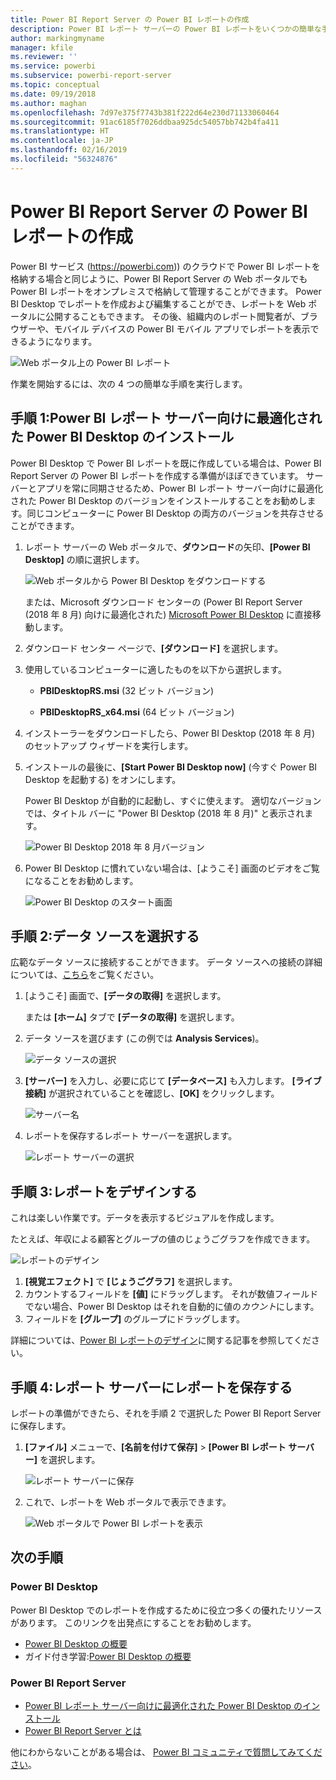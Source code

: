 ```yaml
---
title: Power BI Report Server の Power BI レポートの作成
description: Power BI レポート サーバーの Power BI レポートをいくつかの簡単な手順で作成する方法について説明します。
author: markingmyname
manager: kfile
ms.reviewer: ''
ms.service: powerbi
ms.subservice: powerbi-report-server
ms.topic: conceptual
ms.date: 09/19/2018
ms.author: maghan
ms.openlocfilehash: 7d97e375f7743b381f222d64e230d71133060464
ms.sourcegitcommit: 91ac6185f7026ddbaa925dc54057bb742b4fa411
ms.translationtype: HT
ms.contentlocale: ja-JP
ms.lasthandoff: 02/16/2019
ms.locfileid: "56324876"
---
```

# <a name="create-a-power-bi-report-for-power-bi-report-server"></a>Power BI Report Server の Power BI レポートの作成
Power BI サービス (https://powerbi.com)) のクラウドで Power BI レポートを格納する場合と同じように、Power BI Report Server の Web ポータルでも Power BI レポートをオンプレミスで格納して管理することができます。 Power BI Desktop でレポートを作成および編集することができ、レポートを Web ポータルに公開することもできます。 その後、組織内のレポート閲覧者が、ブラウザーや、モバイル デバイスの Power BI モバイル アプリでレポートを表示できるようになります。

![Web ポータル上の Power BI レポート](media/quickstart-create-powerbi-report/report-server-powerbi-report.png)

作業を開始するには、次の 4 つの簡単な手順を実行します。

## <a name="step-1-install-power-bi-desktop-optimized-for-power-bi-report-server"></a>手順 1:Power BI レポート サーバー向けに最適化された Power BI Desktop のインストール

Power BI Desktop で Power BI レポートを既に作成している場合は、Power BI Report Server の Power BI レポートを作成する準備がほぼできています。 サーバーとアプリを常に同期させるため、Power BI レポート サーバー向けに最適化された Power BI Desktop のバージョンをインストールすることをお勧めします。同じコンピューターに Power BI Desktop の両方のバージョンを共存させることができます。

1. レポート サーバーの Web ポータルで、**ダウンロード**の矢印、**[Power BI Desktop]** の順に選択します。

    ![Web ポータルから Power BI Desktop をダウンロードする](media/quickstart-create-powerbi-report/report-server-download-web-portal.png)

    または、Microsoft ダウンロード センターの (Power BI Report Server (2018 年 8 月) 向けに最適化された) [Microsoft Power BI Desktop](https://www.microsoft.com/download/details.aspx?id=57271) に直接移動します。

2. ダウンロード センター ページで、**[ダウンロード]** を選択します。

3. 使用しているコンピューターに適したものを以下から選択します。

    - **PBIDesktopRS.msi** (32 ビット バージョン)

    - **PBIDesktopRS_x64.msi** (64 ビット バージョン)

4. インストーラーをダウンロードしたら、Power BI Desktop (2018 年 8 月) のセットアップ ウィザードを実行します。

2. インストールの最後に、**[Start Power BI Desktop now]** \(今すぐ Power BI Desktop を起動する\) をオンにします。
   
    Power BI Desktop が自動的に起動し、すぐに使えます。 適切なバージョンでは、タイトル バーに "Power BI Desktop (2018 年 8 月)" と表示されます。

    ![Power BI Desktop 2018 年 8 月バージョン](media/quickstart-create-powerbi-report/power-bi-report-server-desktop-august-2018.png)

3. Power BI Desktop に慣れていない場合は、[ようこそ] 画面のビデオをご覧になることをお勧めします。
   
    ![Power BI Desktop のスタート画面](media/quickstart-create-powerbi-report/report-server-powerbi-desktop-start.png)

## <a name="step-2-select-a-data-source"></a>手順 2:データ ソースを選択する
広範なデータ ソースに接続することができます。 データ ソースへの接続の詳細については、[こちら](connect-data-sources.md)をご覧ください。

1. [ようこそ] 画面で、**[データの取得]** を選択します。
   
    または **[ホーム]** タブで **[データの取得]** を選択します。
2. データ ソースを選びます (この例では **Analysis Services**)。
   
    ![データ ソースの選択](media/quickstart-create-powerbi-report/report-server-get-data-ssas.png)
3. **[サーバー]** を入力し、必要に応じて **[データベース]** も入力します。 **[ライブ接続]** が選択されていることを確認し、**[OK]** をクリックします。
   
    ![サーバー名](media/quickstart-create-powerbi-report/report-server-ssas-server-name.png)
4. レポートを保存するレポート サーバーを選択します。
   
    ![レポート サーバーの選択](media/quickstart-create-powerbi-report/report-server-select-server.png)

## <a name="step-3-design-your-report"></a>手順 3:レポートをデザインする
これは楽しい作業です。データを表示するビジュアルを作成します。

たとえば、年収による顧客とグループの値のじょうごグラフを作成できます。

![レポートのデザイン](media/quickstart-create-powerbi-report/report-server-create-funnel.png)

1. **[視覚エフェクト]** で **[じょうごグラフ]** を選択します。
2. カウントするフィールドを **[値]** にドラッグします。 それが数値フィールドでない場合、Power BI Desktop はそれを自動的に値の*カウント*にします。
3. フィールドを **[グループ]** のグループにドラッグします。

詳細については、[Power BI レポートのデザイン](../desktop-report-view.md)に関する記事を参照してください。

## <a name="step-4-save-your-report-to-the-report-server"></a>手順 4:レポート サーバーにレポートを保存する
レポートの準備ができたら、それを手順 2 で選択した Power BI Report Server に保存します。

1. **[ファイル]** メニューで、**[名前を付けて保存]** > **[Power BI レポート サーバー]** を選択します。
   
    ![レポート サーバーに保存](media/quickstart-create-powerbi-report/report-server-save-as-powerbi-report-server.png)
2. これで、レポートを Web ポータルで表示できます。
   
    ![Web ポータルで Power BI レポートを表示](media/quickstart-create-powerbi-report/report-server-powerbi-report.png)

## <a name="next-steps"></a>次の手順
### <a name="power-bi-desktop"></a>Power BI Desktop
Power BI Desktop でのレポートを作成するために役立つ多くの優れたリソースがあります。 このリンクを出発点にすることをお勧めします。

* [Power BI Desktop の概要](../desktop-getting-started.md)
* ガイド付き学習:[Power BI Desktop の概要](../guided-learning/gettingdata.yml?tutorial-step=2)

### <a name="power-bi-report-server"></a>Power BI Report Server
* [Power BI レポート サーバー向けに最適化された Power BI Desktop のインストール](install-powerbi-desktop.md)  
* [Power BI Report Server とは](get-started.md)  

他にわからないことがある場合は、 [Power BI コミュニティで質問してみてください](https://community.powerbi.com/)。
